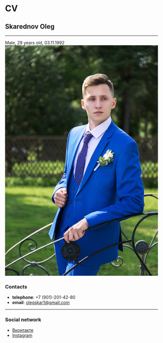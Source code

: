 # CV

## Skarednov Oleg

---

Male, 29 years old, 03.11.1992
![my_photo](myPhoto.jpg "Моя фото")

### Contacts

- **telephone**: +7 (901)-201-42-80
- **email**: olegskar1@gmail.com

---

### Social network

- [Вконтакте](https://vk.com/olskared)
- [Instagram](https://www.instagram.com/oleg_skarednov/)
